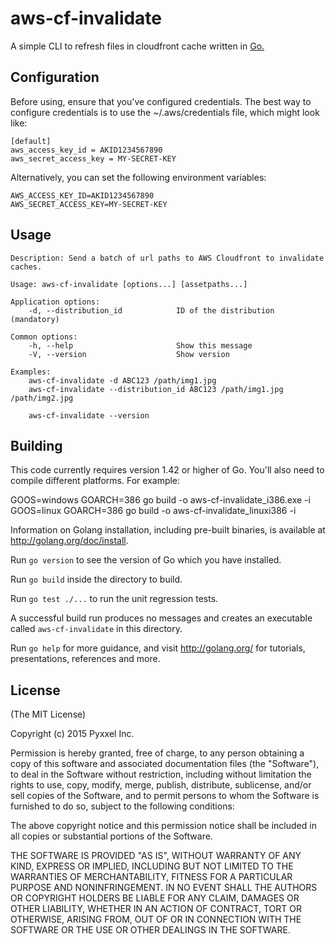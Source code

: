 # aws-cf-invalidate

A simple CLI to refresh files in cloudfront cache written in [Go.](http://golang.org)

## Configuration

Before using, ensure that you've configured credentials. The best way to configure
credentials is to use the ~/.aws/credentials file, which might look like:
```
[default]
aws_access_key_id = AKID1234567890
aws_secret_access_key = MY-SECRET-KEY
```
Alternatively, you can set the following environment variables:
```
AWS_ACCESS_KEY_ID=AKID1234567890
AWS_SECRET_ACCESS_KEY=MY-SECRET-KEY
```
## Usage

```
Description: Send a batch of url paths to AWS Cloudfront to invalidate caches.

Usage: aws-cf-invalidate [options...] [assetpaths...]

Application options:
    -d, --distribution_id            ID of the distribution (mandatory)

Common options:
    -h, --help                       Show this message
    -V, --version                    Show version

Examples:
	aws-cf-invalidate -d ABC123 /path/img1.jpg
    aws-cf-invalidate --distribution_id ABC123 /path/img1.jpg /path/img2.jpg

	aws-cf-invalidate --version
```

## Building

This code currently requires version 1.42 or higher of Go.  You'll also need to
compile different platforms. For example:

GOOS=windows GOARCH=386 go build -o aws-cf-invalidate_i386.exe -i
GOOS=linux GOARCH=386 go build -o aws-cf-invalidate_linuxi386 -i

Information on Golang installation, including pre-built binaries, is available at
<http://golang.org/doc/install>.

Run `go version` to see the version of Go which you have installed.

Run `go build` inside the directory to build.

Run `go test ./...` to run the unit regression tests.

A successful build run produces no messages and creates an executable called `aws-cf-invalidate` in this
directory.

Run `go help` for more guidance, and visit <http://golang.org/> for tutorials, presentations, references and more.

## License

(The MIT License)

Copyright (c) 2015 Pyxxel Inc.

Permission is hereby granted, free of charge, to any person obtaining a copy
of this software and associated documentation files (the "Software"), to
deal in the Software without restriction, including without limitation the
rights to use, copy, modify, merge, publish, distribute, sublicense, and/or
sell copies of the Software, and to permit persons to whom the Software is
furnished to do so, subject to the following conditions:

The above copyright notice and this permission notice shall be included in
all copies or substantial portions of the Software.

THE SOFTWARE IS PROVIDED "AS IS", WITHOUT WARRANTY OF ANY KIND, EXPRESS OR
IMPLIED, INCLUDING BUT NOT LIMITED TO THE WARRANTIES OF MERCHANTABILITY,
FITNESS FOR A PARTICULAR PURPOSE AND NONINFRINGEMENT. IN NO EVENT SHALL THE
AUTHORS OR COPYRIGHT HOLDERS BE LIABLE FOR ANY CLAIM, DAMAGES OR OTHER
LIABILITY, WHETHER IN AN ACTION OF CONTRACT, TORT OR OTHERWISE, ARISING
FROM, OUT OF OR IN CONNECTION WITH THE SOFTWARE OR THE USE OR OTHER DEALINGS
IN THE SOFTWARE.
